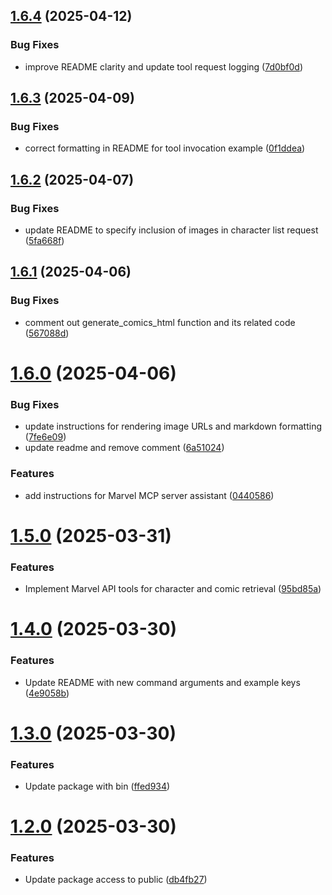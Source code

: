## [1.6.4](https://github.com/danwahlin/marvel-mcp/compare/1.6.3...1.6.4) (2025-04-12)


### Bug Fixes

* improve README clarity and update tool request logging ([7d0bf0d](https://github.com/danwahlin/marvel-mcp/commit/7d0bf0d2dda0e4361cc39d50b1df697ddb2e3893))

## [1.6.3](https://github.com/danwahlin/marvel-mcp/compare/1.6.2...1.6.3) (2025-04-09)


### Bug Fixes

* correct formatting in README for tool invocation example ([0f1ddea](https://github.com/danwahlin/marvel-mcp/commit/0f1ddea798132d5cd1c8a99dab984c1f188162ab))

## [1.6.2](https://github.com/danwahlin/marvel-mcp/compare/1.6.1...1.6.2) (2025-04-07)


### Bug Fixes

* update README to specify inclusion of images in character list request ([5fa668f](https://github.com/danwahlin/marvel-mcp/commit/5fa668f518df288f3fc56d8ad3419be438674bc3))

## [1.6.1](https://github.com/danwahlin/marvel-mcp/compare/1.6.0...1.6.1) (2025-04-06)


### Bug Fixes

* comment out generate_comics_html function and its related code ([567088d](https://github.com/danwahlin/marvel-mcp/commit/567088dfaa9b8b01252868000a390341e0a190a3))

# [1.6.0](https://github.com/danwahlin/marvel-mcp/compare/1.5.0...1.6.0) (2025-04-06)


### Bug Fixes

* update instructions for rendering image URLs and markdown formatting ([7fe6e09](https://github.com/danwahlin/marvel-mcp/commit/7fe6e09832ba463f42f7b1db1de702ad737fbf49))
* update readme and remove comment ([6a51024](https://github.com/danwahlin/marvel-mcp/commit/6a51024c52adb68b6da65f70d62fcf8caa8cfef9))


### Features

* add instructions for Marvel MCP server assistant ([0440586](https://github.com/danwahlin/marvel-mcp/commit/04405862a8ab9259a1586bf0aa11ba9761206e7c))

# [1.5.0](https://github.com/danwahlin/marvel-mcp/compare/1.4.0...1.5.0) (2025-03-31)


### Features

* Implement Marvel API tools for character and comic retrieval ([95bd85a](https://github.com/danwahlin/marvel-mcp/commit/95bd85a0c2a1fedae07be301ecae5188eec4a8ff))

# [1.4.0](https://github.com/danwahlin/marvel-mcp/compare/1.3.0...1.4.0) (2025-03-30)


### Features

* Update README with new command arguments and example keys ([4e9058b](https://github.com/danwahlin/marvel-mcp/commit/4e9058b1f3b6f23dd2674b14fd41f6ed1d58766e))

# [1.3.0](https://github.com/danwahlin/marvel-mcp/compare/1.2.0...1.3.0) (2025-03-30)


### Features

* Update package with bin ([ffed934](https://github.com/danwahlin/marvel-mcp/commit/ffed9340935f7f2bfe723764a171bdddc8a51c35))

# [1.2.0](https://github.com/danwahlin/marvel-mcp/compare/v1.1.0...1.2.0) (2025-03-30)


### Features

* Update package access to public ([db4fb27](https://github.com/danwahlin/marvel-mcp/commit/db4fb2740e5b8b4b64b1812b64dbf4cd6112ac70))
